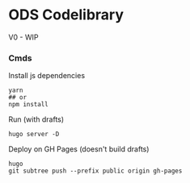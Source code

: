 # ODS Codelibrary

V0 - WIP

### Cmds

Install js dependencies
```shell script
yarn
## or
npm install
```

Run (with drafts)
```shell script
hugo server -D
```


Deploy on GH Pages (doesn't build drafts)
```shell script
hugo
git subtree push --prefix public origin gh-pages
```
